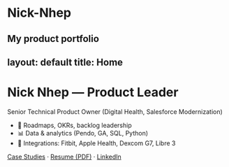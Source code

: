 # Nick-Nhep
My product portfolio
---
layout: default
title: Home
---
# Nick Nhep — Product Leader
Senior Technical Product Owner (Digital Health, Salesforce Modernization)

- 🧭 Roadmaps, OKRs, backlog leadership  
- 📊 Data & analytics (Pendo, GA, SQL, Python)  
- 🏥 Integrations: Fitbit, Apple Health, Dexcom G7, Libre 3

[Case Studies](./case-studies) · [Resume (PDF)](#) · [LinkedIn](https://www.linkedin.com/)
